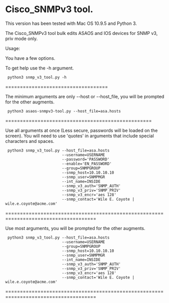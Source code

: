 Cisco_SNMPv3 tool.
=====


This version has been tested with Mac OS 10.9.5 and Python 3.

The Cisco_SNMPv3 tool bulk edits ASAOS and IOS devices for SNMP v3, priv mode only.

Usage:

You have a few options.

To get help use the -h argument.

     python3 snmp_v3_tool.py -h

===================================


The minimum arguments are only --host or --host_file, you will be prompted for the other augments.

     python3 asaos-snmpv3-tool.py --host_file=asa.hosts

==================================================


Use all arguments at once (Less secure, passwords will be loaded on the screen). You will need to use 'quotes' in arguments that include special characters and spaces.


     python3 snmp_v3_tool.py --host_file=asa.hosts
                             --username=USERNAME
                             --password='PASSWORD'
                             --enable='EN_PASSWORD'
                             --group=SNMPGROUP
                             --snmp_host=10.10.10.10
                             --snmp_user=SNMPMGR
                             --int_name=INSIDE
                             --snmp_v3_auth='SNMP_AUTH'
                             --snmp_v3_priv='SNMP_PRIV'
                             --snmp_v3_encr='aes 128'
                             --snmp_contact='Wile E. Coyote | wile.e.coyote@acme.com'

=====================================================================================


Use most arguments, you will be prompted for the other augments.

     python3 snmp_v3_tool.py --host_file=asa.hosts
                             --username=USERNAME
                             --group=SNMPGROUP
                             --snmp_host=10.10.10.10
                             --snmp_user=SNMPMGR
                             --int_name=INSIDE
                             --snmp_v3_auth='SNMP_AUTH'
                             --snmp_v3_priv='SNMP_PRIV'
                             --snmp_v3_encr='aes 128'
                             --snmp_contact='Wile E. Coyote | wile.e.coyote@acme.com'

=====================================================================================